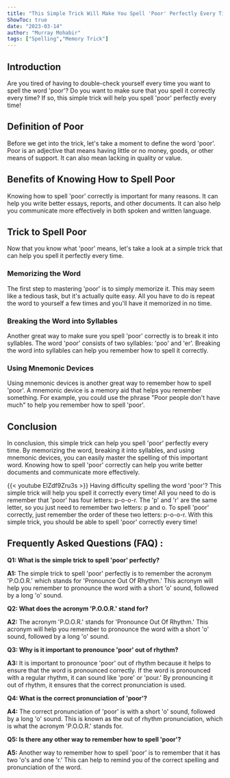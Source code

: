 ```yaml
---
title: "This Simple Trick Will Make You Spell 'Poor' Perfectly Every Time!"
ShowToc: true 
date: "2023-03-14"
author: "Murray Mohabir" 
tags: ["Spelling","Memory Trick"]
---
```

## Introduction

Are you tired of having to double-check yourself every time you want to spell the word 'poor'? Do you want to make sure that you spell it correctly every time? If so, this simple trick will help you spell 'poor' perfectly every time!

## Definition of Poor

Before we get into the trick, let's take a moment to define the word 'poor'. Poor is an adjective that means having little or no money, goods, or other means of support. It can also mean lacking in quality or value.

## Benefits of Knowing How to Spell Poor

Knowing how to spell 'poor' correctly is important for many reasons. It can help you write better essays, reports, and other documents. It can also help you communicate more effectively in both spoken and written language.

## Trick to Spell Poor

Now that you know what 'poor' means, let's take a look at a simple trick that can help you spell it perfectly every time.

### Memorizing the Word

The first step to mastering 'poor' is to simply memorize it. This may seem like a tedious task, but it's actually quite easy. All you have to do is repeat the word to yourself a few times and you'll have it memorized in no time.

### Breaking the Word into Syllables

Another great way to make sure you spell 'poor' correctly is to break it into syllables. The word 'poor' consists of two syllables: 'poo' and 'er'. Breaking the word into syllables can help you remember how to spell it correctly.

### Using Mnemonic Devices

Using mnemonic devices is another great way to remember how to spell 'poor'. A mnemonic device is a memory aid that helps you remember something. For example, you could use the phrase "Poor people don't have much" to help you remember how to spell 'poor'.

## Conclusion

In conclusion, this simple trick can help you spell 'poor' perfectly every time. By memorizing the word, breaking it into syllables, and using mnemonic devices, you can easily master the spelling of this important word. Knowing how to spell 'poor' correctly can help you write better documents and communicate more effectively.

{{< youtube ElZdf9Zru3s >}} 
Having difficulty spelling the word 'poor'? This simple trick will help you spell it correctly every time! All you need to do is remember that 'poor' has four letters: p-o-o-r. The 'p' and 'r' are the same letter, so you just need to remember two letters: p and o. To spell 'poor' correctly, just remember the order of these two letters: p-o-o-r. With this simple trick, you should be able to spell 'poor' correctly every time!

## Frequently Asked Questions (FAQ) :
**Q1: What is the simple trick to spell 'poor' perfectly?**

**A1:** The simple trick to spell 'poor' perfectly is to remember the acronym 'P.O.O.R.' which stands for 'Pronounce Out Of Rhythm.' This acronym will help you remember to pronounce the word with a short 'o' sound, followed by a long 'o' sound. 

**Q2: What does the acronym 'P.O.O.R.' stand for?**

**A2:** The acronym 'P.O.O.R.' stands for 'Pronounce Out Of Rhythm.' This acronym will help you remember to pronounce the word with a short 'o' sound, followed by a long 'o' sound. 

**Q3: Why is it important to pronounce 'poor' out of rhythm?**

**A3:** It is important to pronounce 'poor' out of rhythm because it helps to ensure that the word is pronounced correctly. If the word is pronounced with a regular rhythm, it can sound like 'pore' or 'pour.' By pronouncing it out of rhythm, it ensures that the correct pronunciation is used. 

**Q4: What is the correct pronunciation of 'poor'?**

**A4:** The correct pronunciation of 'poor' is with a short 'o' sound, followed by a long 'o' sound. This is known as the out of rhythm pronunciation, which is what the acronym 'P.O.O.R.' stands for. 

**Q5: Is there any other way to remember how to spell 'poor'?**

**A5:** Another way to remember how to spell 'poor' is to remember that it has two 'o's and one 'r.' This can help to remind you of the correct spelling and pronunciation of the word.





